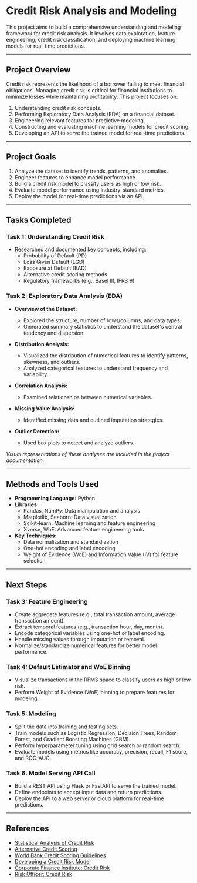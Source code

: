 # Credit Risk Analysis and Modeling

This project aims to build a comprehensive understanding and modeling framework for credit risk analysis. It involves data exploration, feature engineering, credit risk classification, and deploying machine learning models for real-time predictions.

---

## Project Overview

Credit risk represents the likelihood of a borrower failing to meet financial obligations. Managing credit risk is critical for financial institutions to minimize losses while maintaining profitability. This project focuses on:

1. Understanding credit risk concepts.
2. Performing Exploratory Data Analysis (EDA) on a financial dataset.
3. Engineering relevant features for predictive modeling.
4. Constructing and evaluating machine learning models for credit scoring.
5. Developing an API to serve the trained model for real-time predictions.

---

## Project Goals

1. Analyze the dataset to identify trends, patterns, and anomalies.
2. Engineer features to enhance model performance.
3. Build a credit risk model to classify users as high or low risk.
4. Evaluate model performance using industry-standard metrics.
5. Deploy the model for real-time predictions via an API.

---

## Tasks Completed

### Task 1: Understanding Credit Risk

- Researched and documented key concepts, including:
  - Probability of Default (PD)
  - Loss Given Default (LGD)
  - Exposure at Default (EAD)
  - Alternative credit scoring methods
  - Regulatory frameworks (e.g., Basel III, IFRS 9)

### Task 2: Exploratory Data Analysis (EDA)

- **Overview of the Dataset:**

  - Explored the structure, number of rows/columns, and data types.
  - Generated summary statistics to understand the dataset's central tendency and dispersion.

- **Distribution Analysis:**

  - Visualized the distribution of numerical features to identify patterns, skewness, and outliers.
  - Analyzed categorical features to understand frequency and variability.

- **Correlation Analysis:**

  - Examined relationships between numerical variables.

- **Missing Value Analysis:**

  - Identified missing data and outlined imputation strategies.

- **Outlier Detection:**
  - Used box plots to detect and analyze outliers.

_Visual representations of these analyses are included in the project documentation._

---

## Methods and Tools Used

- **Programming Language:** Python
- **Libraries:**
  - Pandas, NumPy: Data manipulation and analysis
  - Matplotlib, Seaborn: Data visualization
  - Scikit-learn: Machine learning and feature engineering
  - Xverse, WoE: Advanced feature engineering tools
- **Key Techniques:**
  - Data normalization and standardization
  - One-hot encoding and label encoding
  - Weight of Evidence (WoE) and Information Value (IV) for feature selection

---

## Next Steps

### Task 3: Feature Engineering

- Create aggregate features (e.g., total transaction amount, average transaction amount).
- Extract temporal features (e.g., transaction hour, day, month).
- Encode categorical variables using one-hot or label encoding.
- Handle missing values through imputation or removal.
- Normalize/standardize numerical features for better model performance.

### Task 4: Default Estimator and WoE Binning

- Visualize transactions in the RFMS space to classify users as high or low risk.
- Perform Weight of Evidence (WoE) binning to prepare features for modeling.

### Task 5: Modeling

- Split the data into training and testing sets.
- Train models such as Logistic Regression, Decision Trees, Random Forest, and Gradient Boosting Machines (GBM).
- Perform hyperparameter tuning using grid search or random search.
- Evaluate models using metrics like accuracy, precision, recall, F1 score, and ROC-AUC.

### Task 6: Model Serving API Call

- Build a REST API using Flask or FastAPI to serve the trained model.
- Define endpoints to accept input data and return predictions.
- Deploy the API to a web server or cloud platform for real-time predictions.

---

## References

- [Statistical Analysis of Credit Risk](https://www3.stat.sinica.edu.tw/statistica/oldpdf/A28n535.pdf)
- [Alternative Credit Scoring](https://www.hkma.gov.hk/media/eng/doc/key-functions/financial-infrastructure/alternative_credit_scoring.pdf)
- [World Bank Credit Scoring Guidelines](https://thedocs.worldbank.org/en/doc/935891585869698451-0130022020/original/CREDITSCORINGAPPROACHESGUIDELINESFINALWEB.pdf)
- [Developing a Credit Risk Model](https://towardsdatascience.com/how-to-develop-a-credit-risk-model-and-scorecard-91335fc01f03)
- [Corporate Finance Institute: Credit Risk](https://corporatefinanceinstitute.com/resources/commercial-lending/credit-risk/)
- [Risk Officer: Credit Risk](https://www.risk-officer.com/Credit_Risk.htm)
